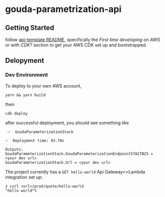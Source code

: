 # gouda-parametrization-api

## Getting Started

follow [api-template README](https://github.com/Uniswap/api-template), specifically the _First time developing on AWS or with CDK?_ section to get your AWS CDK set up and bootstrapped.

## Delopyment

### Dev Environment

To deploy to your own AWS account,

```
yarn && yarn build
```

then

```
cdk deploy
```

after successful deployment, you should see something like

```
 ✅  GoudaParameterizationStack

✨  Deployment time: 93.78s

Outputs:
GoudaParameterizationStack.GoudaParameterizationEndpoint57A27B25 = <your dev url>
GoudaParameterizationStack.Url = <your dev url>
```

The project currently has a `GET hello-world` Api Gateway<>Lambda integration set up:

```
❯ curl <url>/prod/quote/hello-world
"hello world"%
```
